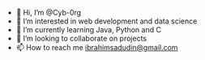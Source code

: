 - 👋 Hi, I’m @Cyb-0rg
- 👀 I’m interested in web development and data science
- 🌱 I’m currently learning Java, Python and C
- 💞️ I’m looking to collaborate on projects
- 📫 How to reach me ibrahimsadudin@gmail.com

<!---
Cyb-0rg/Cyb-0rg is a ✨ special ✨ repository because its `README.md` (this file) appears on your GitHub profile.
You can click the Preview link to take a look at your changes.
--->
